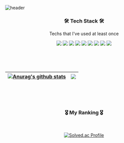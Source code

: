 ![header](https://capsule-render.vercel.app/api?type=waving&color=auto&height=300&section=header&text=siajin&fontSize=90&animation=fadeIn&fontAlignY=38&desc=who%20just%20like%20coding&descAlignY=52&descAlign=65)


<h3 align="center">🛠 Tech Stack 🛠</h3>
<p align="center"> Techs that I've used at least once </p>
<p align="center">
<img src="https://img.shields.io/static/v1?style=for-the-badge&message=C&color=222222&logo=C&logoColor=A8B9CC&label="/>
<img src="https://img.shields.io/static/v1?style=for-the-badge&message=Python&color=3776AB&logo=Python&logoColor=FFFFFF&label="/>
<img src="https://img.shields.io/static/v1?style=for-the-badge&message=HTML5&color=E34F26&logo=HTML5&logoColor=FFFFFF&label="/>
<img src="https://img.shields.io/static/v1?style=for-the-badge&message=CSS3&color=1572B6&logo=CSS3&logoColor=FFFFFF&label="/>
<img src="https://img.shields.io/static/v1?style=for-the-badge&message=JavaScript&color=222222&logo=JavaScript&logoColor=F7DF1E&label="/>
<img src="https://img.shields.io/static/v1?style=for-the-badge&message=React&color=222222&logo=React&logoColor=61DAFB&label="/>
<img src="https://img.shields.io/static/v1?style=for-the-badge&message=C+Sharp&color=239120&logo=C+Sharp&logoColor=FFFFFF&label="/>
<img src="https://img.shields.io/static/v1?style=for-the-badge&message=Node.js&color=339933&logo=Node.js&logoColor=FFFFFF&label="/>
<img src="https://img.shields.io/static/v1?style=for-the-badge&message=Django&color=092E20&logo=Django&logoColor=FFFFFF&label="/>
</p>

<br><br><br>

| <a href="https://github.com/siajin/siajin"><img align="center" src="https://github-readme-stats.vercel.app/api?username=siajin&show_icons=true&include_all_commits=true&theme=buefy&hide_border=true" alt="Anurag's github stats" /></a> | <a href="https://github.com/siajin/siajin"><img align="center" src="https://github-readme-stats.vercel.app/api/top-langs/?username=siajin&layout=compact&theme=buefy&hide_border=true" /></a> |
| ------------- | ------------- |

<br><br><br>
     
<h3 align="center">🎖  My Ranking  🎖</h3>
<div align="center">
<br>
  
[![Solved.ac Profile](http://mazassumnida.wtf/api/v2/generate_badge?boj=siajin)](https://solved.ac/siajin/)

